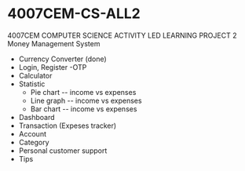 # 4007CEM-CS-ALL2
4007CEM COMPUTER SCIENCE ACTIVITY LED LEARNING PROJECT 2
Money Management System 
- Currency Converter (done)
- Login, Register -OTP 
- Calculator 
- Statistic 
  - Pie chart -- income vs expenses
  - Line graph -- income vs expenses
  - Bar chart -- income vs expenses
- Dashboard
- Transaction (Expeses tracker)
- Account
- Category
-	Personal customer support
- Tips
